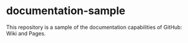 documentation-sample
====================

This repository is a sample of the documentation capabilities of GitHub: Wiki and Pages.
